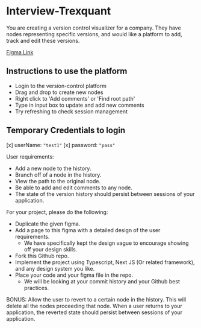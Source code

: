 # Interview-Trexquant

You are creating a version control visualizer for a company. They have nodes representing specific versions, and would like a platform to add, track and edit these versions.

[Figma Link](https://www.figma.com/design/PpS7K9ujjWFKleJ9mF6YqK/Interview-Assessment?node-id=0-1&t=eKVp0Pgp4t2Ubc4e-1)

## Instructions to use the platform
- Login to the version-control platform
- Drag and drop to create new nodes
- Right click to 'Add comments' or 'Find root path'
- Type in input box to update and add new comments
- Try refreshing to check session management

## Temporary Credentials to login
[x] userName: `"test1"`
[x] password: `"pass"`

User requirements:

- Add a new node to the history.
- Branch off of a node in the history.
- View the path to the original node.
- Be able to add and edit comments to any node.
- The state of the version history should persist between sessions of your application.

For your project, please do the following:

- Duplicate the given figma.
- Add a page to this figma with a detailed design of the user requirements.
  - We have specifically kept the design vague to encourage showing off your design skills.
- Fork this Github repo.
- Implement the project using Typescript, Next JS (Or related framework), and any design system you like.
- Place your code and your figma file in the repo.
  - We will be looking at your commit history and your Github best practices.

BONUS:
Allow the user to revert to a certain node in the history. This will delete all the nodes proceeding that node. When a user returns to your application, the reverted state should persist between sessions of your application.
